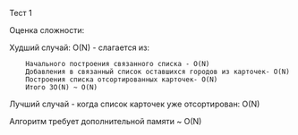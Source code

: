 Тест 1 

Оценка сложности: 

Худший случай: O(N) - слагается из: 
    
        Начального построения связанного списка - O(N) 
        Добавления в связанный список оставшихся городов из карточек- O(N) 
        Построения списка отсортированных карточек- O(N) 
        Итого 3O(N) ~ O(N)
        
Лучший случай - когда список карточек уже отсортирован: O(N)

Алгоритм требует дополнительной памяти ~ O(N)


